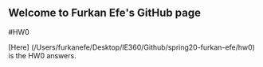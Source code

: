 ## Welcome to Furkan Efe's GitHub page

#HW0

[Here] (/Users/furkanefe/Desktop/IE360/Github/spring20-furkan-efe/hw0) is the HW0 answers.

